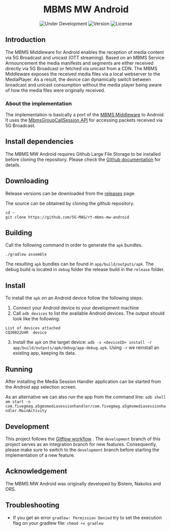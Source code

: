 <h1 align="center">MBMS MW Android</h1>
<p align="center">
  <img src="https://img.shields.io/badge/Status-Under_Development-yellow" alt="Under Development">
  <img src="https://img.shields.io/github/v/tag/5G-MAG/rt-mbms-mw-android?label=version" alt="Version">
  <img src="https://img.shields.io/badge/License-5G--MAG%20Public%20License%20(v1.0)-blue" alt="License">
</p>

## Introduction

The MBMS Middleware for Android enables the reception of media content via 5G Broadcast and
unicast (OTT streaming). Based on an MBMS Service Announcement the media manifests and segments are
either received directly via 5G Broadcast or fetched via unicast from a CDN. The MBMS Middleware
exposes the received media files via a local webserver to the MediaPlayer. As a result, the device
can dynamically switch between broadcast and unicast consumption without the media player being
aware of how the media files were originally received.

### About the implementation

The implementation is basically a port of
the [MBMS Middleware](https://github.com/5G-MAG/rt-mbms-mw) to Android. It uses
the [MbmsGroupCallSession API](https://developer.android.com/reference/android/telephony/MbmsGroupCallSession)
for accessing packets received via 5G Broadcast.

## Install dependencies

The MBMS MW Android requires Github Large File Storage to be installed before cloning the
repository. Please check
the [Github documentation](https://docs.github.com/en/repositories/working-with-files/managing-large-files/installing-git-large-file-storage)
for details.

## Downloading

Release versions can be downloaded from
the [releases](https://github.com/5G-MAG/rt-mbms-mw-android/releases) page.

The source can be obtained by cloning the github repository.

```
cd ~
git clone https://github.com/5G-MAG/rt-mbms-mw-android
```

## Building

Call the following command in order to generate the `apk` bundles.

````
./gradlew assemble
````

The resulting `apk` bundles can be found in `app/build/outputs/apk`. The debug build is located
in `debug` folder the release build in the `release` folder.

## Install

To install the `apk` on an Android device follow the following steps:

1. Connect your Android device to your development machine
2. Call `adb devices` to list the available Android devices. The output should look like the
   following:

````
List of devices attached
CQ30022U4R	device
````

3. Install the `apk` on the target
   device: `adb -s <deviceID> install -r app/build/outputs/apk/debug/app-debug.apk`. Using `-r`
   we reinstall an existing app, keeping its data.

## Running

After installing the Media Session Handler application can be started from the Android app selection
screen.

As an alternative we can also run the app from the command
line: `adb shell am start -n com.fivegmag.a5gmsmediasessionhandler/com.fivegmag.a5gmsmediasessionhandler.MainActivity `

## Development

This project follows
the [Gitflow workflow](https://www.atlassian.com/git/tutorials/comparing-workflows/gitflow-workflow)
. The `development`
branch of this project serves as an integration branch for new features. Consequently, please make
sure to switch to the `development`
branch before starting the implementation of a new feature.

## Acknowledgement

The MBMS MW Android was originally developed by Bistem, Nakolos and ORS.

## Troubleshooting

* If you get an error `gradlew: Permission Denied` try to set the execution flag on your gradlew
  file: `chmod +x gradlew` 